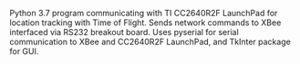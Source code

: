 Python 3.7 program communicating with TI CC2640R2F LaunchPad for location tracking with Time of Flight. Sends network commands to XBee interfaced via RS232 breakout board. Uses pyserial for serial communication to XBee and CC2640R2F LaunchPad, and TkInter package for GUI.
